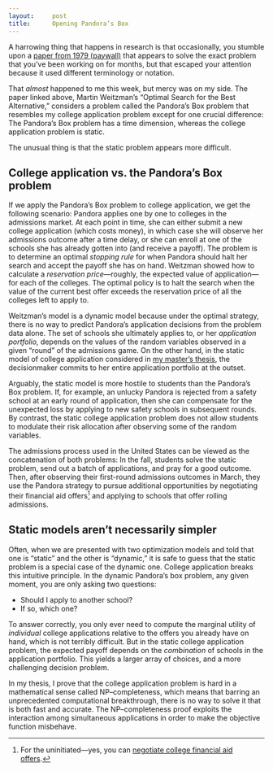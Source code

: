 ```yaml
---
layout:     post
title:      Opening Pandora’s Box
---
```


A harrowing thing that happens in research is that occasionally, you stumble upon a
[paper from 1979 (paywall)](https://doi.org/10.2307/1910412) that appears to solve
the exact problem that you’ve been working on for months, but that escaped your
attention because it used different terminology or notation.

That *almost* happened to me this week, but mercy was on my side. The paper linked above, Martin Weitzman’s
“Optimal Search for the Best Alternative,” considers a problem called the Pandora’s
Box problem that resembles my college application problem except for one crucial
difference: The Pandora’s Box problem has a time dimension, whereas the college application 
problem is static. 

The unusual thing is that the static problem appears more difficult.
<!--more-->

## College application vs. the Pandora’s Box problem

If we apply the Pandora’s Box problem to college application, we get the following scenario:
Pandora applies one by one to colleges in the admissions market. At each point in time,
she can either submit a new college application (which costs money),
in which case she will observe her admissions outcome after a time delay,
or she can enroll at one of the schools she has already gotten into (and receive a payoff).
The problem is to determine an optimal *stopping rule* for when Pandora should halt her
search and accept the payoff she has on hand. Weitzman showed how to calculate a 
*reservation price*—roughly, the expected value of application—for
each of the colleges. The optimal policy is to halt the search when
the value of the current best offer exceeds the reservation price of all the colleges
left to apply to.

Weitzman’s model is a dynamic model because under the optimal strategy,
there is no way to predict Pandora’s application decisions from the problem data alone.
The set of schools she ultimately applies to, or her *application portfolio,*
depends on the values of the random variables observed in a given “round” of the admissions game.
On the other hand, in the static model of college application considered in
[my master’s thesis](https://github.com/maxkapur/CollegeApplication),
the decisionmaker commits to her entire application portfolio at the outset.

Arguably, the static model is more hostile to students than the Pandora’s Box problem.
If, for example, an unlucky Pandora is rejected from a safety school at an early round of application,
then she can compensate for the unexpected loss by applying to new safety schools in subsequent
rounds. By contrast, the static college application problem does not allow
students to modulate their risk allocation after observing some of the random variables.

The admissions process used in the United States can be viewed as the concatenation of
both problems: In the fall, students solve the static problem, send out a batch of
applications, and pray for a good outcome. Then, after observing their first-round
admissions outcomes in March, they use the Pandora strategy to pursue additional opportunities
by negotiating their financial aid offers[^1]
and applying to schools that offer rolling admissions.

## Static models aren’t necessarily simpler

Often, when we are presented with two optimization models and told that
one is “static” and the other is “dynamic,” it is safe to guess that the static problem
is a special case of the dynamic one. College application breaks this intuitive
principle. In the dynamic Pandora’s box problem, any given moment,
you are only asking two questions:

- Should I apply to another school?
- If so, which one?

To answer correctly, you only ever need to compute the marginal utility of *individual*
college applications relative to the offers you already have on hand, which is not terribly
difficult. But in the static college application problem, the expected payoff depends on the 
*combination* of schools in the application portfolio. This yields a larger array of choices,
and a more challenging decision problem. 

In my thesis, I prove that the college application problem is hard in a mathematical sense
called NP–completeness, which means that barring an unprecedented computational breakthrough,
there is no way to solve it that is both fast and accurate. The NP–completeness proof
exploits the interaction among simultaneous applications in order to make the
objective function misbehave.

[^1]: For the uninitiated—yes, you can [negotiate college financial aid offers](https://www.forbes.com/sites/markkantrowitz/2021/04/19/how-to-negotiate-a-better-college-financial-aid-offer/?sh=361cdbb61420).
